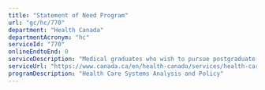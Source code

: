 ```yaml
---
title: "Statement of Need Program"
url: "gc/hc/770"
department: "Health Canada"
departmentAcronym: "hc"
serviceId: "770"
onlineEndtoEnd: 0
serviceDescription: "Medical graduates who wish to pursue postgraduate medical training in the United States (US) must first obtain a Statement of Need. This statement, which is a form letter issued by Health Canada, confirms that certain qualified medical practitioners are needed in Canada and that the medical graduate has confirmed they intend to return to Canada to practice medicine in their specialty. Medical graduates require a Statement of Need in order to apply for a J-1 visa from the US government. (SPB)"
serviceUrl: "https://www.canada.ca/en/health-canada/services/health-care-system/health-human-resources/statements-need-postgraduate-medical-training-united-states.html"
programDescription: "Health Care Systems Analysis and Policy"
---
```

